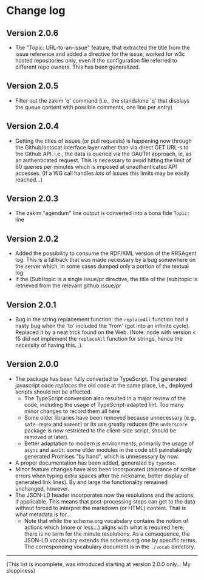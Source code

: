 # Change log

## Version 2.0.6

* The "Topic: URL-to-an-issue" feature, that extracted the title from the issue reference and added a directive for the issue, worked for w3c hosted repositories only, even if the configuration file referred to different repo owners. This has been generalized.

## Version 2.0.5

* Filter out the zakim 'q' command (i.e., the standalone 'q' that displays the queue content with possible comments, one line per entry)

## Version 2.0.4

* Getting the titles of issues (or pull requests) is happening now through the Github/octocat interface layer rather than via direct GET URL-s to the Github API. i.e.,  the data is queried via the OAUTH approach, ie, as an authenticated request. This is necessary to avoid hitting the limit of 60 queries per minutes which is imposed at unauthenticated API accesses. (If a WG call handles _lots_ of issues this limits may be easily reached…)

## Version 2.0.3

* The zakim "agendum" line output is converted into a bona fide `Topic:` line

## Version 2.0.2

* Added the possibility to consume the RDF/XML version of the RRSAgent log. This is a fallback that was made necessary by a bug somewhere on the server which, in some cases dumped only a portion of the textual log.
* If the (Sub)topic is a single issue/pr directive, the title of the (sub)topic is retrieved from the relevant github issue/pr

## Version 2.0.1

* Bug in the string replacement function: the `replaceAll` function had a nasty bug when the 'to' included the 'from' (got into an infinite cycle). Replaced it by a neat trick found on the Web. (Note: node with version < 15 did not implement the `replaceAll` function for strings, hence the necessity of having this...).


## Version 2.0.0

* The package has been fully converted to TypeScript. The generated javascript code _replaces_ the old code at the same place, i.e., deployed scripts should not be affected.
  * The TypeScript conversion also resulted in a major review of the code, including the usage of TypeScript-adapted lint. Too many minor changes to record them all here
  * Some older libraries have been removed because unnecessary (e.g., `safe-regex` and `moment`) or its use greatly reduces (the `underscore` package is now restricted to the client-side script, should be removed at later).
  * Better adaptation to modern js environments, primarily the usage of `async` and `await`: some older modules in the code still painstakingly generated Promises "by hand", which is unnecessary by now.
* A proper documentation has been added, generated by `typedoc`.
* Minor feature changes have also been incorporated (tolerance of scribe errors when typing extra spaces after the nickname, better display of generated link lines). By and large the functionality remained unchanged, however.
* The JSON-LD header incorporates now the resolutions and the actions, if applicable. This means that post-processing steps can get to the data without forced to interpret the markdown (or HTML) content. That is what metadata is for…
  * Note that while the schema.org vocabulary contains the notion of actions which (more or less…) aligns with what is required here, there is no term for the minute resolutions. As a consequence, the JSON-LD vocabulary extends the schema.org one by specific terms. The corresponding vocabulary document is in the `./vocab` directory.


---

(This list is incomplete, was introduced starting at version 2.0.0 only… My sloppiness)

